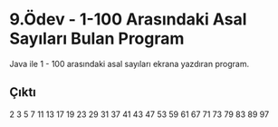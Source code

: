 # 9.Ödev - 1-100 Arasındaki Asal Sayıları Bulan Program

Java ile 1 - 100 arasındaki asal sayıları ekrana yazdıran program.

Çıktı
---

2 3 5 7 11 13 17 19 23 29 31 37 41 43 47 53 59 61 67 71 73 79 83 89 97 
